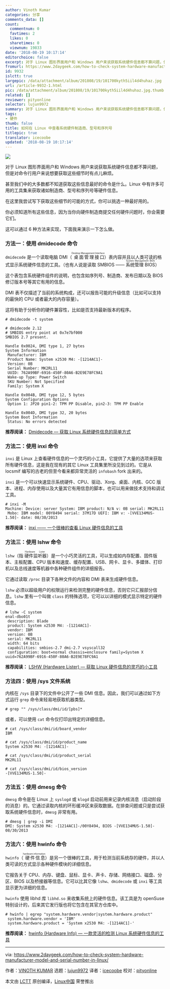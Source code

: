 ```yaml
---
author: Vinoth Kumar
categories: 分享
comments_data: []
count:
  commentnum: 0
  favtimes: 2
  likes: 0
  sharetimes: 0
  viewnum: 19833
date: '2018-08-19 10:17:14'
editorchoice: false
excerpt: 对于 Linux 图形界面用户和 Windows 用户来说获取系统硬件信息都不算问题，但是对命令行用户来说想要获取这些细节时有点儿麻烦。
fromurl: https://www.2daygeek.com/how-to-check-system-hardware-manufacturer-model-and-serial-number-in-linux/
id: 9932
islctt: true
largepic: /data/attachment/album/201808/19/101700kyth5iil4d4huhaz.jpg
url: /article-9932-1.html
pic: /data/attachment/album/201808/19/101700kyth5iil4d4huhaz.jpg.thumb.jpg
related: []
reviewer: pityonline
selector: lujun9972
summary: 对于 Linux 图形界面用户和 Windows 用户来说获取系统硬件信息都不算问题，但是对命令行用户来说想要获取这些细节时有点儿麻烦。
tags:
- 硬件
thumb: false
title: 如何在 Linux 中查看系统硬件制造商、型号和序列号
titlepic: true
translator: icecoobe
updated: '2018-08-19 10:17:14'
---
```


![](/data/attachment/album/201808/19/101700kyth5iil4d4huhaz.jpg)


对于 Linux 图形界面用户和 Windows 用户来说获取系统硬件信息都不算问题，但是对命令行用户来说想要获取这些细节时有点儿麻烦。


甚至我们中的大多数都不知道获取这些信息最好的命令是什么。Linux 中有许多可用的工具集来获取诸如制造商、型号和序列号等硬件信息。


在这里我尝试写下获取这些细节的可能的方式，你可以挑选一种最好用的。


你必须知道所有这些信息，因为当你向硬件制造商提交任何硬件问题时，你会需要它们。


这可以通过 6 种方法来实现，下面我来演示一下怎么做。


### 方法一：使用 dmidecode 命令


`dmidecode` 是一个读取电脑 DMI（<ruby> 桌面管理接口 <rt>  Desktop Management Interface </rt></ruby>）表内容并且以人类可读的格式显示系统硬件信息的工具。（也有人说是读取 SMBIOS —— <ruby> 系统管理 BIOS <rt>  System Management BIOS </rt></ruby>）


这个表包含系统硬件组件的说明，也包含如序列号、制造商、发布日期以及 BIOS 修订版本号等其它有用的信息。


DMI 表不仅描述了当前的系统构成，还可以报告可能的升级信息（比如可以支持的最快的 CPU 或者最大的内存容量）。


这将有助于分析你的硬件兼容性，比如是否支持最新版本的程序。



```
# dmidecode -t system

# dmidecode 2.12
# SMBIOS entry point at 0x7e7bf000
SMBIOS 2.7 present.

Handle 0x0024, DMI type 1, 27 bytes
System Information
 Manufacturer: IBM
 Product Name: System x2530 M4: -[1214AC1]-
 Version: 0B
 Serial Number: MK2RL11
 UUID: 762A99BF-6916-450F-80A6-B2E9E78FC9A1
 Wake-up Type: Power Switch
 SKU Number: Not Specified
 Family: System X

Handle 0x004B, DMI type 12, 5 bytes
System Configuration Options
 Option 1: JP20 pin1-2: TPM PP Disable, pin2-3: TPM PP Enable

Handle 0x004D, DMI type 32, 20 bytes
System Boot Information
 Status: No errors detected

```

**推荐阅读：** [Dmidecode –– 获取 Linux 系统硬件信息的简单方式](https://www.2daygeek.com/dmidecode-get-print-display-check-linux-system-hardware-information/)


### 方法二：使用 inxi 命令


`inxi` 是 Linux 上查看硬件信息的一个灵巧的小工具，它提供了大量的选项来获取所有硬件信息，这是我在现有的其它 Linux 工具集里所没见到过的。它是从 locsmif 编写的古老的但至今看来都异常灵活的 `infobash` fork 出来的。


`inxi` 是一个可以快速显示系统硬件、CPU、驱动、Xorg、桌面、内核、GCC 版本、进程、内存使用以及大量其它有用信息的脚本，也可以用来做技术支持和调试工具。



```
# inxi -M
Machine: Device: server System: IBM product: N/A v: 0B serial: MK2RL11
 Mobo: IBM model: 00Y8494 serial: 37M17D UEFI: IBM v: -[VVE134MUS-1.50]- date: 08/30/2013

```

**推荐阅读：** [inxi —— 一个很棒的查看 Linux 硬件信息的工具](https://www.2daygeek.com/inxi-system-hardware-information-on-linux/)


### 方法三：使用 lshw 命令


`lshw`（指<ruby> 硬件监听器 <rt>  Hardware Lister </rt></ruby>）是一个小巧灵活的工具，可以生成如内存配置、固件版本、主板配置、CPU 版本和速度、缓存配置、USB、网卡、显卡、多媒体、打印机以及总线速度等机器中各种硬件组件的详细报告。


它通过读取 `/proc` 目录下各种文件的内容和 DMI 表来生成硬件信息。


`lshw` 必须以超级用户的权限运行来检测完整的硬件信息，否则它只汇报部分信息。`lshw` 里有一个叫做 `class` 的特殊选项，它可以以详细的模式显示特定的硬件信息。



```
# lshw -C system
enal-dbo01t
 description: Blade
 product: System x2530 M4: -[1214AC1]-
 vendor: IBM
 version: 0B
 serial: MK2RL11
 width: 64 bits
 capabilities: smbios-2.7 dmi-2.7 vsyscall32
 configuration: boot=normal chassis=enclosure family=System X uuid=762A99BF-6916-450F-80A6-B2E9E78FC9A1

```

**推荐阅读：** [LSHW (Hardware Lister) –– 获取 Linux 硬件信息的灵巧的小工具](https://www.2daygeek.com/lshw-find-check-system-hardware-information-details-linux/)


### 方法四：使用 /sys 文件系统


内核在 `/sys` 目录下的文件中公开了一些 DMI 信息。因此，我们可以通过如下方式运行 `grep` 命令来轻易地获取机器类型。



```
# grep "" /sys/class/dmi/id/[pbs]*

```

或者，可以使用 `cat` 命令仅打印出特定的详细信息。



```
# cat /sys/class/dmi/id/board_vendor
IBM

# cat /sys/class/dmi/id/product_name
System x2530 M4: -[1214AC1]-

# cat /sys/class/dmi/id/product_serial
MK2RL11

# cat /sys/class/dmi/id/bios_version
-[VVE134MUS-1.50]-

```

### 方法五：使用 dmesg 命令


`dmesg` 命令是在 Linux 上 `syslogd` 或 `klogd` 启动前用来记录内核消息（启动阶段的消息）的。它通过读取内核的环形缓冲区来获取数据。在排查问题或只是尝试获取系统硬件信息时，`dmesg` 非常有用。



```
# dmesg | grep -i DMI
DMI: System x2530 M4: -[1214AC1]-/00Y8494, BIOS -[VVE134MUS-1.50]- 08/30/2013

```

### 方法六：使用 hwinfo 命令


`hwinfo`（<ruby> 硬件信息 <rt>  hardware information </rt></ruby>）是另一个很棒的工具，用于检测当前系统存的硬件，并以人类可读的方式显示各种硬件模块的详细信息。


它报告关于 CPU、内存、键盘、鼠标、显卡、声卡、存储、网络接口、磁盘、分区、BIOS 以及桥接器等信息。它可以比其它像 `lshw`、`dmidecode` 或 `inxi` 等工具显示更为详细的信息。


`hwinfo` 使用 libhd 库 `libhd.so` 来收集系统上的硬件信息。该工具是为 openSuse 特别设计的，后来其它发行版也将它包含在其官方仓库中。



```
# hwinfo | egrep "system.hardware.vendor|system.hardware.product"
 system.hardware.vendor = 'IBM'
 system.hardware.product = 'System x2530 M4: -[1214AC1]-'

```

**推荐阅读：** [hwinfo (Hardware Info) –– 一款灵活的检测 Linux 系统硬件信息的工具](https://www.2daygeek.com/hwinfo-check-display-detect-system-hardware-information-linux/)




---


via: <https://www.2daygeek.com/how-to-check-system-hardware-manufacturer-model-and-serial-number-in-linux/>


作者：[VINOTH KUMAR](https://www.2daygeek.com/author/vinoth/) 选题：[lujun9972](https://github.com/lujun9972) 译者：[icecoobe](https://github.com/icecoobe) 校对：[pityonline](https://github.com/pityonline)


本文由 [LCTT](https://github.com/LCTT/TranslateProject) 原创编译，[Linux中国](https://linux.cn/) 荣誉推出